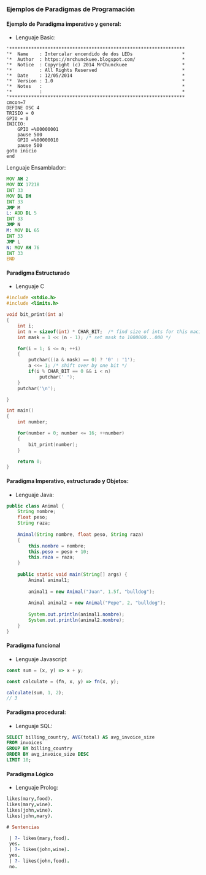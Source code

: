 ### Ejemplos de Paradigmas de Programación

#### Ejemplo de Paradigma imperativo y general:

* Lenguaje Basic:

```basic
'****************************************************************
'*  Name    : Intercalar encendido de dos LEDs                  *
'*  Author  : https://mrchunckuee.blogspot.com/                 *
'*  Notice  : Copyright (c) 2014 MrChunckuee                    *
'*          : All Rights Reserved                               *
'*  Date    : 12/05/2014                                        *
'*  Version : 1.0                                               *
'*  Notes   :                                                   *
'*          :                                                   *
'****************************************************************
cmcon=7
DEFINE OSC 4
TRISIO = 0
GPIO = 0
INICIO:
    GPIO =%00000001
    pause 500
    GPIO =%00000010
    pause 500
goto inicio
end
```

Lenguaje Ensamblador:

```asm
MOV AH 2
MOV DX 17218
INT 33
MOV DL DH
INT 33
JMP M
L: ADD DL 5
INT 33
JMP N
M: MOV DL 65
INT 33
JMP L
N: MOV AH 76
INT 33
END
```



#### Paradigma Estructurado

* Lenguaje C

```C
#include <stdio.h>
#include <limits.h>

void bit_print(int a)
{
	int i;
	int n = sizeof(int) * CHAR_BIT;  /* find size of ints for this macine */
	int mask = 1 << (n - 1); /* set mask to 1000000...000 */

	for(i = 1; i <= n; ++i)
	{
		putchar(((a & mask) == 0) ? '0' : '1');
		a <<= 1; /* shift over by one bit */
		if(i % CHAR_BIT == 0 && i < n)
			putchar(' ');
	}
	putchar('\n');

}

int main()
{
	int number;

	for(number = 0; number <= 16; ++number)
	{
		bit_print(number);
	}

	return 0;
}
```



#### Paradigma Imperativo, estructurado y Objetos:

* Lenguaje Java:

```java
public class Animal {
    String nombre;
    float peso;
    String raza;
    
    Animal(String nombre, float peso, String raza)
    {
        this.nombre = nombre;
        this.peso = peso + 10;
        this.raza = raza;
    }
    
    public static void main(String[] args) {
        Animal animal1;
        
        animal1 = new Animal("Juan", 1.5f, "bulldog");
        
        Animal animal2 = new Animal("Pepe", 2, "bulldog");
        
        System.out.println(animal1.nombre);
        System.out.println(animal2.nombre);
    }
}
```



#### Paradigma funcional

* Lenguaje Javascript

```javascript
const sum = (x, y) => x + y;

const calculate = (fn, x, y) => fn(x, y);

calculate(sum, 1, 2);
// 3
```

#### Paradigma procedural:

* Lenguaje SQL:

```sql
SELECT billing_country, AVG(total) AS avg_invoice_size
FROM invoices
GROUP BY billing_country
ORDER BY avg_invoice_size DESC
LIMIT 10;
```

#### Paradigma Lógico

* Lenguaje Prolog:

```Prolog
likes(mary,food).
likes(mary,wine).
likes(john,wine).
likes(john,mary).

# Sentencias

 | ?- likes(mary,food). 
 yes.
 | ?- likes(john,wine). 
 yes.
 | ?- likes(john,food). 
 no.
```



[1]: https://attractivechaos.github.io/plb/	"Comparativa lenguajes"
[2]: https://benchmarksgame-team.pages.debian.net/benchmarksgame/fastest/python.html

